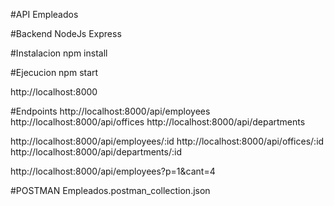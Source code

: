 #API Empleados

#Backend
NodeJs
Express

#Instalacion
npm install

#Ejecucion
npm start

http://localhost:8000


#Endpoints
http://localhost:8000/api/employees
http://localhost:8000/api/offices
http://localhost:8000/api/departments

http://localhost:8000/api/employees/:id
http://localhost:8000/api/offices/:id
http://localhost:8000/api/departments/:id

http://localhost:8000/api/employees?p=1&cant=4

#POSTMAN
Empleados.postman_collection.json

